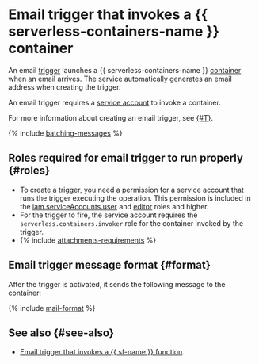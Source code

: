 # Email trigger that invokes a {{ serverless-containers-name }} container

An email [trigger](../trigger/) launches a {{ serverless-containers-name }} [container](../container.md) when an email arrives. The service automatically generates an email address when creating the trigger.

An email trigger requires a [service account](../../../iam/concepts/users/service-accounts.md) to invoke a container.

For more information about creating an email trigger, see [{#T}](../../operations/mail-trigger-create.md).

{% include [batching-messages](../../../_includes/serverless-containers/batching-messages.md) %}

## Roles required for email trigger to run properly {#roles}

* To create a trigger, you need a permission for a service account that runs the trigger executing the operation. This permission is included in the [iam.serviceAccounts.user](../../../iam/concepts/access-control/roles#sa-user) and [editor](../../../iam/concepts/access-control/roles#editor) roles and higher.
* For the trigger to fire, the service account requires the `serverless.containers.invoker` role for the container invoked by the trigger.
* {% include [attachments-requirements](../../../_includes/functions/attachments-requirements.md) %}

## Email trigger message format {#format}

After the trigger is activated, it sends the following message to the container:

{% include [mail-format](../../../_includes/functions/mail-format.md) %}

## See also {#see-also}

* [Email trigger that invokes a {{ sf-name }} function](../../../functions/concepts/trigger/mail-trigger.md).
